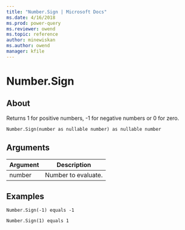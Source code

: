 ```yaml
---
title: "Number.Sign | Microsoft Docs"
ms.date: 4/16/2018
ms.prod: power-query
ms.reviewer: owend
ms.topic: reference
author: minewiskan
ms.author: owend
manager: kfile
---
```

# Number.Sign

  
## About  
Returns 1 for positive numbers, -1 for negative numbers or 0 for zero.  
  
```  
Number.Sign(number as nullable number) as nullable number  
```  
  
## Arguments  
  
|Argument|Description|  
|------------|---------------|  
|number|Number to evaluate.|  
  
## Examples  
  
```  
Number.Sign(-1) equals -1  
```  
  
```  
Number.Sign(1) equals 1  
```  
